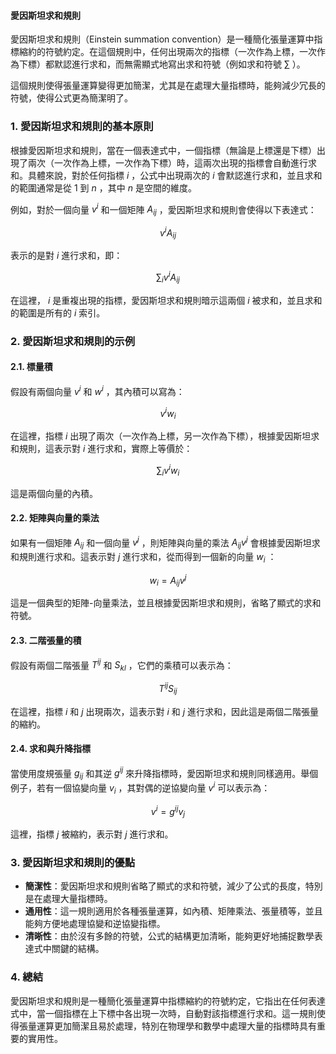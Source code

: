 #### 愛因斯坦求和規則

愛因斯坦求和規則（Einstein summation convention）是一種簡化張量運算中指標縮約的符號約定。在這個規則中，任何出現兩次的指標（一次作為上標，一次作為下標）都默認進行求和，而無需顯式地寫出求和符號（例如求和符號  $\sum$ ）。

這個規則使得張量運算變得更加簡潔，尤其是在處理大量指標時，能夠減少冗長的符號，使得公式更為簡潔明了。

### 1. **愛因斯坦求和規則的基本原則**

根據愛因斯坦求和規則，當在一個表達式中，一個指標（無論是上標還是下標）出現了兩次（一次作為上標，一次作為下標）時，這兩次出現的指標會自動進行求和。具體來說，對於任何指標  $i$ ，公式中出現兩次的  $i$  會默認進行求和，並且求和的範圍通常是從 1 到  $n$ ，其中  $n$  是空間的維度。

例如，對於一個向量  $v^i$  和一個矩陣  $A_{ij}$ ，愛因斯坦求和規則會使得以下表達式：

```math
v^i A_{ij}

```
表示的是對  $i$  進行求和，即：

```math
\sum_{i} v^i A_{ij}

```
在這裡， $i$  是重複出現的指標，愛因斯坦求和規則暗示這兩個  $i$  被求和，並且求和的範圍是所有的  $i$  索引。

### 2. **愛因斯坦求和規則的示例**

#### 2.1. **標量積**

假設有兩個向量  $v^i$  和  $w^i$ ，其內積可以寫為：

```math
v^i w_i

```
在這裡，指標  $i$  出現了兩次（一次作為上標，另一次作為下標），根據愛因斯坦求和規則，這表示對  $i$  進行求和，實際上等價於：

```math
\sum_{i} v^i w_i

```
這是兩個向量的內積。

#### 2.2. **矩陣與向量的乘法**

如果有一個矩陣  $A_{ij}$  和一個向量  $v^j$ ，則矩陣與向量的乘法  $A_{ij} v^j$  會根據愛因斯坦求和規則進行求和。這表示對  $j$  進行求和，從而得到一個新的向量  $w_i$ ：

```math
w_i = A_{ij} v^j

```
這是一個典型的矩陣-向量乘法，並且根據愛因斯坦求和規則，省略了顯式的求和符號。

#### 2.3. **二階張量的積**

假設有兩個二階張量  $T^{ij}$  和  $S_{kl}$ ，它們的乘積可以表示為：

```math
T^{ij} S_{ij}

```
在這裡，指標  $i$  和  $j$  出現兩次，這表示對  $i$  和  $j$  進行求和，因此這是兩個二階張量的縮約。

#### 2.4. **求和與升降指標**

當使用度規張量  $g_{ij}$  和其逆  $g^{ij}$  來升降指標時，愛因斯坦求和規則同樣適用。舉個例子，若有一個協變向量  $v_i$ ，其對偶的逆協變向量  $v^i$  可以表示為：

```math
v^i = g^{ij} v_j

```
這裡，指標  $j$  被縮約，表示對  $j$  進行求和。

### 3. **愛因斯坦求和規則的優點**

- **簡潔性**：愛因斯坦求和規則省略了顯式的求和符號，減少了公式的長度，特別是在處理大量指標時。
- **通用性**：這一規則適用於各種張量運算，如內積、矩陣乘法、張量積等，並且能夠方便地處理協變和逆協變指標。
- **清晰性**：由於沒有多餘的符號，公式的結構更加清晰，能夠更好地捕捉數學表達式中關鍵的結構。

### 4. **總結**

愛因斯坦求和規則是一種簡化張量運算中指標縮約的符號約定，它指出在任何表達式中，當一個指標在上下標中各出現一次時，自動對該指標進行求和。這一規則使得張量運算更加簡潔且易於處理，特別在物理學和數學中處理大量的指標時具有重要的實用性。